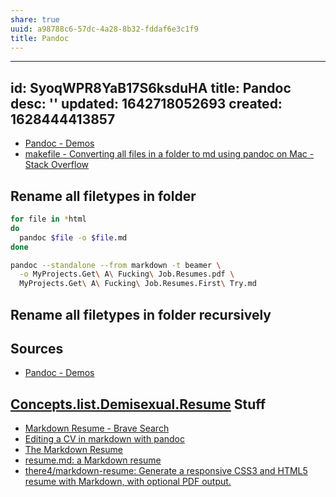 ```yaml
---
share: true
uuid: a98788c6-57dc-4a28-8b32-fddaf6e3c1f9
title: Pandoc
---
```

---
id: SyoqWPR8YaB17S6ksduHA
title: Pandoc
desc: ''
updated: 1642718052693
created: 1628444413857
---

* [Pandoc - Demos](https://pandoc.org/demos.html)
* [makefile - Converting all files in a folder to md using pandoc on Mac - Stack Overflow](https://stackoverflow.com/questions/26126362/converting-all-files-in-a-folder-to-md-using-pandoc-on-mac)

## Rename all filetypes in folder

``` bash
for file in *html
do
  pandoc $file -o $file.md
done
```

``` bash
pandoc --standalone --from markdown -t beamer \
  -o MyProjects.Get\ A\ Fucking\ Job.Resumes.pdf \
  MyProjects.Get\ A\ Fucking\ Job.Resumes.First\ Try.md
```

## Rename all filetypes in folder recursively

## Sources

* [Pandoc - Demos](https://pandoc.org/demos.html)

## [Concepts.list.Demisexual.Resume](/undefined) Stuff

* [Markdown Resume - Brave Search](https://search.brave.com/search?q=Markdown+Resume&source=desktop)
* [Editing a CV in markdown with pandoc](https://blog.chmd.fr/editing-a-cv-in-markdown-with-pandoc.html)
* [The Markdown Resume](https://mszep.github.io/pandoc_resume/)
* [resume.md: a Markdown resume](https://mike.place/2020/resume.md/)
* [there4/markdown-resume: Generate a responsive CSS3 and HTML5 resume with Markdown, with optional PDF output.](https://github.com/there4/markdown-resume)